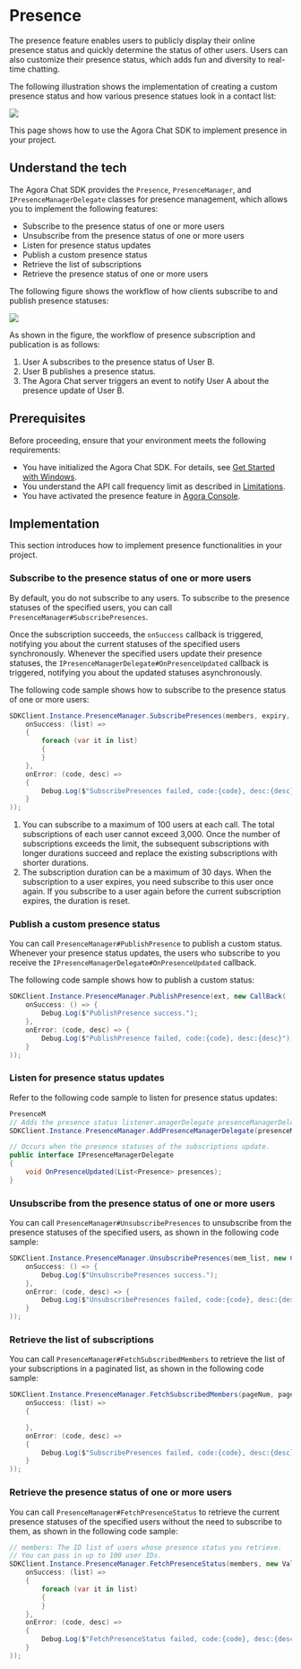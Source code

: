 # Presence

The presence feature enables users to publicly display their online presence status and quickly determine the status of other users. Users can also customize their presence status, which adds fun and diversity to real-time chatting.

The following illustration shows the implementation of creating a custom presence status and how various presence statues look in a contact list:

![](https://web-cdn.agora.io/docs-files/1655302111155)

This page shows how to use the Agora Chat SDK to implement presence in your project.

## Understand the tech

The Agora Chat SDK provides the `Presence`, `PresenceManager`, and `IPresenceManagerDelegate` classes for presence management, which allows you to implement the following features:

- Subscribe to the presence status of one or more users
- Unsubscribe from the presence status of one or more users
- Listen for presence status updates
- Publish a custom presence status
- Retrieve the list of subscriptions
- Retrieve the presence status of one or more users

The following figure shows the workflow of how clients subscribe to and publish presence statuses:

![](https://web-cdn.agora.io/docs-files/1662013983679)

As shown in the figure, the workflow of presence subscription and publication is as follows:

1. User A subscribes to the presence status of User B.
2. User B publishes a presence status.
3. The Agora Chat server triggers an event to notify User A about the presence update of User B.


## Prerequisites

Before proceeding, ensure that your environment meets the following requirements:

- You have initialized the Agora Chat SDK. For details, see [Get Started with Windows](./agora_chat_get_started_windows).
- You understand the API call frequency limit as described in [Limitations](./agora_chat_limitation).
- You have activated the presence feature in [Agora Console](http://console.agora.io/).


## Implementation

This section introduces how to implement presence functionalities in your project.

### Subscribe to the presence status of one or more users

By default, you do not subscribe to any users. To subscribe to the presence statuses of the specified users, you can call `PresenceManager#SubscribePresences`.

Once the subscription succeeds, the `onSuccess` callback is triggered, notifying you about the current statuses of the specified users synchronously. Whenever the specified users update their presence statuses, the `IPresenceManagerDelegate#OnPresenceUpdated` callback is triggered, notifying you about the updated statuses asynchronously.

The following code sample shows how to subscribe to the presence status of one or more users:

```c#
SDKClient.Instance.PresenceManager.SubscribePresences(members, expiry, new ValueCallBack<List<Presence>>(
    onSuccess: (list) =>
    {
        foreach (var it in list)
        {
        }
    },
    onError: (code, desc) =>
    {
        Debug.Log($"SubscribePresences failed, code:{code}, desc:{desc}");
    }
));
```

<div class="alert info"><ol><li>You can subscribe to a maximum of 100 users at each call. The total subscriptions of each user cannot exceed 3,000. Once the number of subscriptions exceeds the limit, the subsequent subscriptions with longer durations succeed and replace the existing subscriptions with shorter durations.<li>The subscription duration can be a maximum of 30 days. When the subscription to a user expires, you need subscribe to this user once again. If you subscribe to a user again before the current subscription expires, the duration is reset.</ol></div>


### Publish a custom presence status

You can call `PresenceManager#PublishPresence` to publish a custom status. Whenever your presence status updates, the users who subscribe to you receive the `IPresenceManagerDelegate#OnPresenceUpdated` callback.

The following code sample shows how to publish a custom status:

```c#
SDKClient.Instance.PresenceManager.PublishPresence(ext, new CallBack(
    onSuccess: () => {
        Debug.Log($"PublishPresence success.");
    },
    onError: (code, desc) => {
        Debug.Log($"PublishPresence failed, code:{code}, desc:{desc}");
    }
));
```


### Listen for presence status updates

Refer to the following code sample to listen for presence status updates:

```c#
PresenceM
// Adds the presence status listener.anagerDelegate presenceManagerDelegate = new PresenceManagerDelegate();
SDKClient.Instance.PresenceManager.AddPresenceManagerDelegate(presenceManagerDelegate);

// Occurs when the presence statuses of the subscriptions update.
public interface IPresenceManagerDelegate
{
    void OnPresenceUpdated(List<Presence> presences);
}
```


### Unsubscribe from the presence status of one or more users

You can call `PresenceManager#UnsubscribePresences` to unsubscribe from the presence statuses of the specified users, as shown in the following code sample:

```c#
SDKClient.Instance.PresenceManager.UnsubscribePresences(mem_list, new CallBack(
    onSuccess: () => {
        Debug.Log($"UnsubscribePresences success.");
    },
    onError: (code, desc) => {
        Debug.Log($"UnsubscribePresences failed, code:{code}, desc:{desc}");
    }
));
```


### Retrieve the list of subscriptions

You can call `PresenceManager#FetchSubscribedMembers` to retrieve the list of your subscriptions in a paginated list, as shown in the following code sample:

```c#
SDKClient.Instance.PresenceManager.FetchSubscribedMembers(pageNum, pageSize, new ValueCallBack<List<string>>(
    onSuccess: (list) =>
    {

    },
    onError: (code, desc) =>
    {
        Debug.Log($"SubscribePresences failed, code:{code}, desc:{desc}");
    }
));
```

### Retrieve the presence status of one or more users

You can call `PresenceManager#FetchPresenceStatus` to retrieve the current presence statuses of the specified users without the need to subscribe to them, as shown in the following code sample:

```c#
// members: The ID list of users whose presence status you retrieve.
// You can pass in up to 100 user IDs.
SDKClient.Instance.PresenceManager.FetchPresenceStatus(members, new ValueCallBack<List<Presence>>(
    onSuccess: (list) =>
    {
        foreach (var it in list)
        {
        }
    },
    onError: (code, desc) =>
    {
        Debug.Log($"FetchPresenceStatus failed, code:{code}, desc:{desc}");
    }
));
```